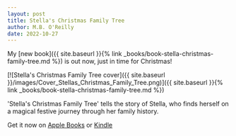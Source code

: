 ```yaml
---
layout: post
title: Stella's Christmas Family Tree
author: M.B. O'Reilly
date: 2022-10-27
---
```


My [new book]({{ site.baseurl }}{% link _books/book-stella-christmas-family-tree.md %}) is out now, just in time for Christmas!

[![Stella's Christmas Family Tree cover]({{ site.baseurl }}/images/Cover_Stellas_Christmas_Family_Tree.png)]({{ site.baseurl }}{% link _books/book-stella-christmas-family-tree.md %})

'Stella's Christmas Family Tree' tells the story of Stella, who finds herself on a magical festive journey through her family history. 

Get it now on [Apple Books](https://apple.co/3TJ0bPO) or [Kindle](https://www.amazon.co.uk/Stellas-Christmas-Family-Tree-OReilly-ebook/dp/B0BKNTL4WY/ref=sr_1_1?crid=13DDDL6BCYB40&keywords=Stella%27s+Christmas+family+tree&qid=1666906945&s=digital-text&sprefix=stella+s+christmas+family+tree%2Cdigital-text%2C95&sr=1-1)
